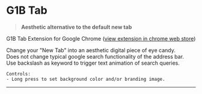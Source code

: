 # G1B Tab

> **Aesthetic alternative to the default new tab**

G1B Tab Extension for Google Chrome
([view extension in chrome web store](https://chrome.google.com/webstore/detail/g1b/nnddcgoiijlgjmeeodhhbebcjlmgdnnh))

Change your "New Tab" into an aesthetic digital piece of eye candy.  
Does not change typical google search functionality of the address bar.  
Use backslash as keyword to trigger text animation of search queries.

```
Controls:
- Long press to set background color and/or branding image.
```

----------------------------------------------------------------
